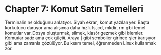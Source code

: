 # Chapter 7: Komut Satırı Temelleri

Terminalin ne olduğunu anlatıyor. Siyah ekran, komut yazılan yer. Başta korkutucu duruyor ama alışınca daha hızlı. ls, cd, mkdir, rm gibi temel komutlar var. Dosya oluşturmak, silmek, klasör gezmek gibi işlemler. Komutlar sade ama çok güçlü. Araya | gibi semboller girince işler karışıyor gibi ama zamanla çözülüyor. Bu kısım temel, öğrenmeden Linux kullanmak zor.
